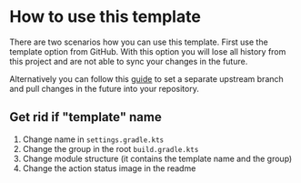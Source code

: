 # How to use this template

There are two scenarios how you can use this template. First use the template option from GitHub. With this option you
will lose all history from this project and are not able to sync your changes in the future.

Alternatively you can follow
this [guide](https://stackoverflow.com/questions/56577184/github-pull-changes-from-a-template-repository) to set a
separate upstream branch and pull changes in the future into your
repository.

## Get rid if "template" name

1. Change name in `settings.gradle.kts`
2. Change the group in the root `build.gradle.kts`
3. Change module structure (it contains the template name and the group)
4. Change the action status image in the readme


